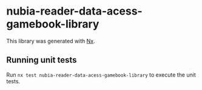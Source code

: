 # nubia-reader-data-acess-gamebook-library

This library was generated with [Nx](https://nx.dev).

## Running unit tests

Run `nx test nubia-reader-data-acess-gamebook-library` to execute the unit tests.
